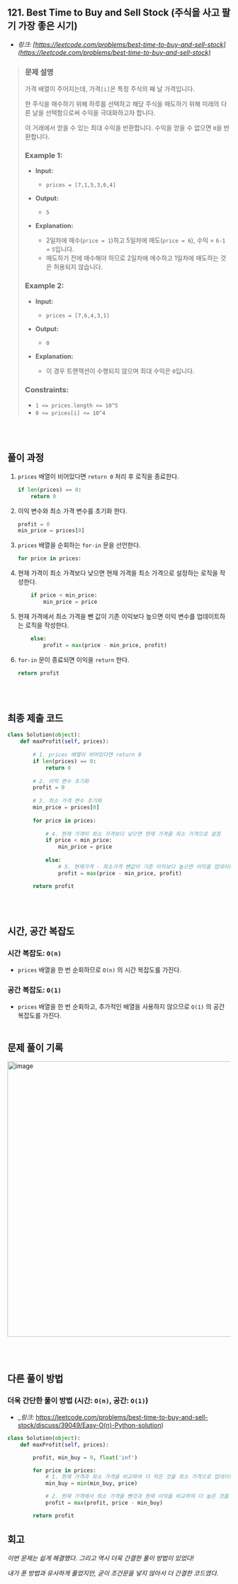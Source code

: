 ## 121. Best Time to Buy and Sell Stock (주식을 사고 팔기 가장 좋은 시기)

- _링크: [https://leetcode.com/problems/best-time-to-buy-and-sell-stock](https://leetcode.com/problems/best-time-to-buy-and-sell-stock)_

> ### 문제 설명
>
> 가격 배열이 주어지는데, 가격`[i]`은 특정 주식의 째 날 가격입니다.
>
> 한 주식을 매수하기 위해 하루를 선택하고 해당 주식을 매도하기 위해 미래의 다른 날을 선택함으로써 수익을 극대화하고자 합니다.
>
> 이 거래에서 얻을 수 있는 최대 수익을 반환합니다. 수익을 얻을 수 없으면 `0`을 반환합니다.
> 
> ### **Example 1:**
> 
> - **Input:**
>   - `prices = [7,1,5,3,6,4]`
>
> - **Output:**
>   - `5`
>  
> - **Explanation:**
>   - 2일차에 매수(`price = 1`)하고 5일차에 매도(`price = 6`), 수익 = `6-1` = `5`입니다.
>   - 매도하기 전에 매수해야 하므로 2일차에 매수하고 1일차에 매도하는 것은 허용되지 않습니다.
> 
> ### **Example 2:**
> 
> - **Input:**
>   - `prices = [7,6,4,3,1]`
> 
> - **Output:**
>   - `0`
>  
> - **Explanation:**
>   - 이 경우 트랜잭션이 수행되지 않으며 최대 수익은 `0`입니다.
> 
> ### **Constraints:**
>
> - `1 <= prices.length <= 10^5`
> - `0 <= prices[i] <= 10^4`
>
<br></br>

## 풀이 과정

1. `prices` 배열이 비어있다면 `return 0` 처리 후 로직을 종료한다.
    ```python
    if len(prices) == 0:
        return 0
    ```
    
2. 이익 변수와 최소 가격 변수를 초기화 한다.
    ```python
    profit = 0
    min_price = prices[0]
    ```

3. `prices` 배열을 순회하는 `for-in` 문을 선언한다.
    ```python
    for price in prices:
    ```

4. 현재 가격이 최소 가격보다 낮으면 현재 가격을 최소 가격으로 설정하는 로직을 작성한다.
    ```python
        if price < min_price:
            min_price = price
    ```

5. 현재 가격에서 최소 가격을 뺀 값이 기존 이익보다 높으면 이익 변수를 업데이트하는 로직을 작성한다.
    ```python
        else:
            profit = max(price - min_price, profit)
    ```

6. `for-in` 문이 종료되면 이익을 `return` 한다.
    ```python
    return profit
    ```
<br></br>

## 최종 제출 코드
```python
class Solution(object):
    def maxProfit(self, prices):
        
        # 1. prices 배열이 비어있다면 return 0
        if len(prices) == 0:
            return 0
    
        # 2. 이익 변수 초기화
        profit = 0
        
        # 3. 최소 가격 변수 초기화
        min_price = prices[0]
        
        for price in prices:
            
            # 4. 현재 가격이 최소 가격보다 낮으면 현재 가격을 최소 가격으로 설정
            if price < min_price:
                min_price = price
                
            else:
                # 5. 현재가격 - 최소가격 뺀값이 기존 이익보다 높으면 이익을 업데이트
                profit = max(price - min_price, profit)

        return profit
```
<br></br>

## 시간, 공간 복잡도

### 시간 복잡도: `O(n)`
- `prices` 배열을 한 번 순회하므로 `O(n)` 의 시간 복잡도를 가진다.

### 공간 복잡도: `O(1)`
- `prices` 배열을 한 번 순회하고, 추가적인 배열을 사용하지 않으므로 `O(1)` 의 공간 복잡도를 가진다.
<br></br>


## 문제 풀이 기록

<img width="622" alt="image" src="https://github.com/hcgo97/leetcode/assets/72455719/f7d12241-0c0f-4d0d-961c-f074edea6f46">


<br></br>

## 다른 풀이 방법

### 더욱 간단한 풀이 방법 (시간: `O(n)`, 공간: `O(1)`)
- _*링크:* https://leetcode.com/problems/best-time-to-buy-and-sell-stock/discuss/39049/Easy-O(n)-Python-solution)

```python
class Solution(object):
    def maxProfit(self, prices):

        profit, min_buy = 0, float('inf')

        for price in prices:
            # 1. 현재 가격과 최소 가격을 비교하여 더 적은 것을 최소 가격으로 업데이트 
            min_buy = min(min_buy, price)

            # 2. 현재 가격에서 최소 가격을 뺀것과 현재 이익을 비교하여 더 높은 것을 현재 이익으로 업데이트
            profit = max(profit, price - min_buy)

        return profit
```

## 회고
_이번 문제는 쉽게 해결했다. 그리고 역시 더욱 간결한 풀이 방법이 있었다!_

_내가 푼 방법과 유사하게 풀었지만, 굳이 조건문을 넣지 않아서 더 간결한 코드였다._
